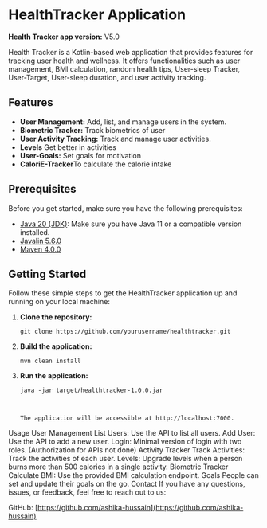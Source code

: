 # HealthTracker Application

**Health Tracker app version:** V5.0

Health Tracker is a Kotlin-based web application that provides features for tracking user health and wellness. It offers functionalities such as user management, BMI calculation, random health tips, User-sleep Tracker, User-Target, User-sleep duration, and user activity tracking.

## Features

- **User Management:** Add, list, and manage users in the system.
- **Biometric Tracker:** Track biometrics of user
- **User Activity Tracking:** Track and manage user activities.
- **Levels** Get better in activities
- **User-Goals:** Set goals for motivation
- **CaloriE-Tracker**To calculate the calorie intake

## Prerequisites

Before you get started, make sure you have the following prerequisites:

- [Java 20 (JDK)](https://www.oracle.com/java/technologies/javase-downloads.html): Make sure you have Java 11 or a compatible version installed.
- [Javalin 5.6.0](https://javalin.io/)
- [Maven 4.0.0](https://maven.apache.org/download.cgi)

## Getting Started

Follow these simple steps to get the HealthTracker application up and running on your local machine:

1. **Clone the repository:**
   ```shell
   git clone https://github.com/yourusername/healthtracker.git

2. **Build the application:**
   ```shell
   mvn clean install
3. **Run the application:**
   ```shell
   java -jar target/healthtracker-1.0.0.jar



   The application will be accessible at http://localhost:7000.

Usage
User Management
List Users: Use the API to list all users.
Add User: Use the API to add a new user.
Login: Minimal version of login with two roles. (Authorization for APIs not done)
Activity Tracker
Track Activities: Track the activities of each user.
Levels: Upgrade levels when a person burns more than 500 calories in a single activity.
Biometric Tracker
Calculate BMI: Use the provided BMI calculation endpoint.
Goals
People can set and update their goals on the go.
Contact
If you have any questions, issues, or feedback, feel free to reach out to us:

GitHub: [https://github.com/ashika-hussain](https://github.com/ashika-hussain)
